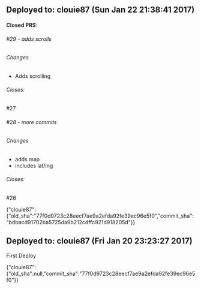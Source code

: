 ## Deployed to: clouie87 (Sun Jan 22 21:38:41 2017)

#### Closed PRS:

###### #29 - adds scrolls

###### Changes
 
- Adds scrolling 


###### Closes:
 #27 

###### #28 - more commits

###### Changes
 
- adds map 
- includes lat/lng 


###### Closes:
 #26 

{"clouie87":{"old_sha":"77f0d9723c28eecf7ae9a2efda92fe39ec96e5f0","commit_sha":"bdbacd91702ba5725da9b212cdffc921d918205d"}}

## Deployed to: clouie87 (Fri Jan 20 23:23:27 2017)

First Deploy

{"clouie87":{"old_sha":null,"commit_sha":"77f0d9723c28eecf7ae9a2efda92fe39ec96e5f0"}}

